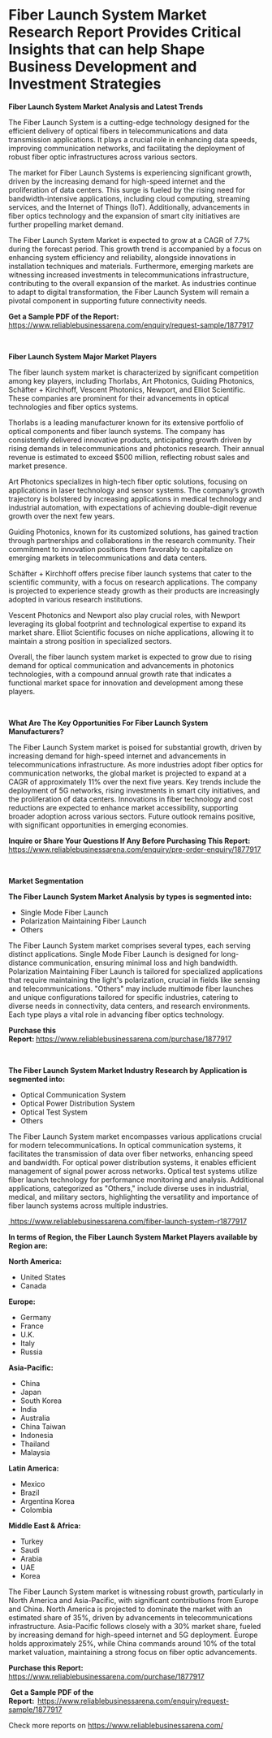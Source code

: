 <p><h1>Fiber Launch System Market Research Report Provides Critical Insights that can help Shape Business Development and Investment Strategies</h1></p><p><strong>Fiber Launch System Market Analysis and Latest Trends</strong></p>
<p><p>The Fiber Launch System is a cutting-edge technology designed for the efficient delivery of optical fibers in telecommunications and data transmission applications. It plays a crucial role in enhancing data speeds, improving communication networks, and facilitating the deployment of robust fiber optic infrastructures across various sectors.</p><p>The market for Fiber Launch Systems is experiencing significant growth, driven by the increasing demand for high-speed internet and the proliferation of data centers. This surge is fueled by the rising need for bandwidth-intensive applications, including cloud computing, streaming services, and the Internet of Things (IoT). Additionally, advancements in fiber optics technology and the expansion of smart city initiatives are further propelling market demand.</p><p>The Fiber Launch System Market is expected to grow at a CAGR of 7.7% during the forecast period. This growth trend is accompanied by a focus on enhancing system efficiency and reliability, alongside innovations in installation techniques and materials. Furthermore, emerging markets are witnessing increased investments in telecommunications infrastructure, contributing to the overall expansion of the market. As industries continue to adapt to digital transformation, the Fiber Launch System will remain a pivotal component in supporting future connectivity needs.</p></p>
<p><strong>Get a Sample PDF of the Report:&nbsp;</strong> <a href="https://www.reliablebusinessarena.com/enquiry/request-sample/1877917?utm_campaign=2530&utm_medium=2&utm_source=Github&utm_content=ia&utm_term=07042025&utm_id=fiber-launch-system">https://www.reliablebusinessarena.com/enquiry/request-sample/1877917</a></p>
<p>&nbsp;</p>
<p><strong>Fiber Launch System Major Market Players</strong></p>
<p><p>The fiber launch system market is characterized by significant competition among key players, including Thorlabs, Art Photonics, Guiding Photonics, Schäfter + Kirchhoff, Vescent Photonics, Newport, and Elliot Scientific. These companies are prominent for their advancements in optical technologies and fiber optics systems.</p><p>Thorlabs is a leading manufacturer known for its extensive portfolio of optical components and fiber launch systems. The company has consistently delivered innovative products, anticipating growth driven by rising demands in telecommunications and photonics research. Their annual revenue is estimated to exceed $500 million, reflecting robust sales and market presence.</p><p>Art Photonics specializes in high-tech fiber optic solutions, focusing on applications in laser technology and sensor systems. The company’s growth trajectory is bolstered by increasing applications in medical technology and industrial automation, with expectations of achieving double-digit revenue growth over the next few years.</p><p>Guiding Photonics, known for its customized solutions, has gained traction through partnerships and collaborations in the research community. Their commitment to innovation positions them favorably to capitalize on emerging markets in telecommunications and data centers.</p><p>Schäfter + Kirchhoff offers precise fiber launch systems that cater to the scientific community, with a focus on research applications. The company is projected to experience steady growth as their products are increasingly adopted in various research institutions.</p><p>Vescent Photonics and Newport also play crucial roles, with Newport leveraging its global footprint and technological expertise to expand its market share. Elliot Scientific focuses on niche applications, allowing it to maintain a strong position in specialized sectors.</p><p>Overall, the fiber launch system market is expected to grow due to rising demand for optical communication and advancements in photonics technologies, with a compound annual growth rate that indicates a functional market space for innovation and development among these players.</p></p>
<p>&nbsp;</p>
<p><strong>What Are The Key Opportunities For Fiber Launch System Manufacturers?</strong></p>
<p><p>The Fiber Launch System market is poised for substantial growth, driven by increasing demand for high-speed internet and advancements in telecommunications infrastructure. As more industries adopt fiber optics for communication networks, the global market is projected to expand at a CAGR of approximately 11% over the next five years. Key trends include the deployment of 5G networks, rising investments in smart city initiatives, and the proliferation of data centers. Innovations in fiber technology and cost reductions are expected to enhance market accessibility, supporting broader adoption across various sectors. Future outlook remains positive, with significant opportunities in emerging economies.</p></p>
<p><strong>Inquire or Share Your Questions If Any Before Purchasing This Report:</strong> <a href="https://www.reliablebusinessarena.com/enquiry/pre-order-enquiry/1877917?utm_campaign=2530&utm_medium=2&utm_source=Github&utm_content=ia&utm_term=07042025&utm_id=fiber-launch-system">https://www.reliablebusinessarena.com/enquiry/pre-order-enquiry/1877917</a></p>
<p>&nbsp;</p>
<p><strong>Market Segmentation</strong></p>
<p><strong>The Fiber Launch System Market Analysis by types is segmented into:</strong></p>
<p><ul><li>Single Mode Fiber Launch</li><li>Polarization Maintaining Fiber Launch</li><li>Others</li></ul></p>
<p><p>The Fiber Launch System market comprises several types, each serving distinct applications. Single Mode Fiber Launch is designed for long-distance communication, ensuring minimal loss and high bandwidth. Polarization Maintaining Fiber Launch is tailored for specialized applications that require maintaining the light's polarization, crucial in fields like sensing and telecommunications. "Others" may include multimode fiber launches and unique configurations tailored for specific industries, catering to diverse needs in connectivity, data centers, and research environments. Each type plays a vital role in advancing fiber optics technology.</p></p>
<p><strong>Purchase this Report:&nbsp;</strong><a href="https://www.reliablebusinessarena.com/purchase/1877917?utm_campaign=2530&utm_medium=2&utm_source=Github&utm_content=ia&utm_term=07042025&utm_id=fiber-launch-system">https://www.reliablebusinessarena.com/purchase/1877917</a></p>
<p>&nbsp;</p>
<p><strong>The Fiber Launch System Market Industry Research by Application is segmented into:</strong></p>
<p><ul><li>Optical Communication System</li><li>Optical Power Distribution System</li><li>Optical Test System</li><li>Others</li></ul></p>
<p><p>The Fiber Launch System market encompasses various applications crucial for modern telecommunications. In optical communication systems, it facilitates the transmission of data over fiber networks, enhancing speed and bandwidth. For optical power distribution systems, it enables efficient management of signal power across networks. Optical test systems utilize fiber launch technology for performance monitoring and analysis. Additional applications, categorized as "Others," include diverse uses in industrial, medical, and military sectors, highlighting the versatility and importance of fiber launch systems across multiple industries.</p></p>
<p><a href="https://www.reliablebusinessarena.com/fiber-launch-system-r1877917?utm_campaign=2530&utm_medium=2&utm_source=Github&utm_content=ia&utm_term=07042025&utm_id=fiber-launch-system">&nbsp;https://www.reliablebusinessarena.com/fiber-launch-system-r1877917</a></p>
<p><strong>In terms of Region, the Fiber Launch System Market Players available by Region are:</strong></p>
<p>
    <p> <strong> North America: </strong>
        <ul>
            <li>United States</li>
            <li>Canada</li>
        </ul>
        </p> 
    <p> <strong> Europe: </strong>
        <ul>
            <li>Germany</li>
            <li>France</li>
            <li>U.K.</li>
            <li>Italy</li>
            <li>Russia</li>
        </ul>
        </p> 
    <p> <strong> Asia-Pacific: </strong>
        <ul>
            <li>China</li>
            <li>Japan</li>
            <li>South Korea</li>
            <li>India</li>
            <li>Australia</li>
            <li>China Taiwan</li>
            <li>Indonesia</li>
            <li>Thailand</li>
            <li>Malaysia</li>
        </ul>
        </p> 
    <p> <strong> Latin America: </strong>
        <ul>
            <li>Mexico</li>
            <li>Brazil</li>
            <li>Argentina Korea</li>
            <li>Colombia</li>
        </ul>
        </p> 
    <p> <strong> Middle East & Africa: </strong>
        <ul>
            <li>Turkey</li>
            <li>Saudi</li>
            <li>Arabia</li>
            <li>UAE</li>
            <li>Korea</li>
        </ul>
    </p>
    </p>
<p><p>The Fiber Launch System market is witnessing robust growth, particularly in North America and Asia-Pacific, with significant contributions from Europe and China. North America is projected to dominate the market with an estimated share of 35%, driven by advancements in telecommunications infrastructure. Asia-Pacific follows closely with a 30% market share, fueled by increasing demand for high-speed internet and 5G deployment. Europe holds approximately 25%, while China commands around 10% of the total market valuation, maintaining a strong focus on fiber optic advancements.</p></p>
<p><strong>Purchase this Report: </strong><a href="https://www.reliablebusinessarena.com/purchase/1877917?utm_campaign=2530&utm_medium=2&utm_source=Github&utm_content=ia&utm_term=07042025&utm_id=fiber-launch-system">https://www.reliablebusinessarena.com/purchase/1877917</a></p>
<p>&nbsp;<strong>Get a Sample PDF of the Report:&nbsp;&nbsp;</strong><a href="https://www.reliablebusinessarena.com/enquiry/request-sample/1877917?utm_campaign=2530&utm_medium=2&utm_source=Github&utm_content=ia&utm_term=07042025&utm_id=fiber-launch-system">https://www.reliablebusinessarena.com/enquiry/request-sample/1877917</a></p>
<p><strong></strong></p>
<p>Check more reports on <a href="https://www.reliablebusinessarena.com/?utm_campaign=2530&utm_medium=2&utm_source=Github&utm_content=ia&utm_term=07042025&utm_id=fiber-launch-system">https://www.reliablebusinessarena.com/</a></p>